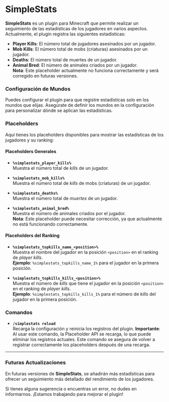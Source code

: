 # SimpleStats

**SimpleStats** es un plugin para Minecraft que permite realizar un seguimiento de las estadísticas de los jugadores en varios aspectos. Actualmente, el plugin registra las siguientes estadísticas:

- **Player Kills**: El número total de jugadores asesinados por un jugador.
- **Mob Kills**: El número total de mobs (criaturas) asesinados por un jugador.
- **Deaths**: El número total de muertes de un jugador.
- **Animal Bred**: El número de animales criados por un jugador.  
  **Nota**: Este placeholder actualmente no funciona correctamente y será corregido en futuras versiones.

### Configuración de Mundos

Puedes configurar el plugin para que registre estadísticas solo en los mundos que elijas. Asegúrate de definir los mundos en la configuración para personalizar dónde se aplican las estadísticas.

### Placeholders

Aquí tienes los placeholders disponibles para mostrar las estadísticas de los jugadores y su ranking:

#### Placeholders Generales

- **`%simplestats_player_kills%`**  
  Muestra el número total de *kills* de un jugador.

- **`%simplestats_mob_kills%`**  
  Muestra el número total de *kills* de mobs (criaturas) de un jugador.

- **`%simplestats_deaths%`**  
  Muestra el número total de *muertes* de un jugador.

- **`%simplestats_animal_bred%`**  
  Muestra el número de animales criados por el jugador.  
  **Nota**: Este placeholder puede necesitar corrección, ya que actualmente no está funcionando correctamente.

#### Placeholders del Ranking

- **`%simplestats_topkills_name_<position>%`**  
  Muestra el nombre del jugador en la posición `<position>` en el ranking de *player kills*.  
  **Ejemplo**: `%simplestats_topkills_name_1%` para el jugador en la primera posición.

- **`%simplestats_topkills_kills_<position>%`**  
  Muestra el número de *kills* que tiene el jugador en la posición `<position>` en el ranking de *player kills*.  
  **Ejemplo**: `%simplestats_topkills_kills_1%` para el número de *kills* del jugador en la primera posición.

### Comandos

- **`/simplestats reload`**  
  Recarga la configuración y reinicia los registros del plugin. **Importante**: Al usar este comando, la Placeholder API se recarga, lo que puede eliminar los registros actuales. Este comando se asegura de volver a registrar correctamente los placeholders después de una recarga.

---

### Futuras Actualizaciones

En futuras versiones de **SimpleStats**, se añadirán más estadísticas para ofrecer un seguimiento más detallado del rendimiento de los jugadores.

Si tienes alguna sugerencia o encuentras un error, no dudes en informarnos. ¡Estamos trabajando para mejorar el plugin!
